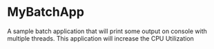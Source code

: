 # MyBatchApp
A sample batch application that will print some output on console with multiple threads. 
This application will increase the CPU Utilization

